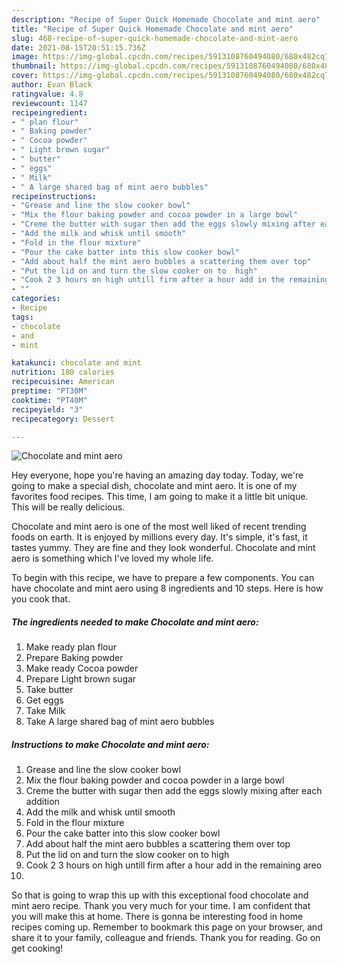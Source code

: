 ```yaml
---
description: "Recipe of Super Quick Homemade Chocolate and mint aero"
title: "Recipe of Super Quick Homemade Chocolate and mint aero"
slug: 468-recipe-of-super-quick-homemade-chocolate-and-mint-aero
date: 2021-08-15T20:51:15.736Z
image: https://img-global.cpcdn.com/recipes/5913108760494080/680x482cq70/chocolate-and-mint-aero-recipe-main-photo.jpg
thumbnail: https://img-global.cpcdn.com/recipes/5913108760494080/680x482cq70/chocolate-and-mint-aero-recipe-main-photo.jpg
cover: https://img-global.cpcdn.com/recipes/5913108760494080/680x482cq70/chocolate-and-mint-aero-recipe-main-photo.jpg
author: Evan Black
ratingvalue: 4.8
reviewcount: 1147
recipeingredient:
- " plan flour"
- " Baking powder"
- " Cocoa powder"
- " Light brown sugar"
- " butter"
- " eggs"
- " Milk"
- " A large shared bag of mint aero bubbles"
recipeinstructions:
- "Grease and line the slow cooker bowl"
- "Mix the flour baking powder and cocoa powder in a large bowl"
- "Creme the butter with sugar then add the eggs slowly mixing after each addition"
- "Add the milk and whisk until smooth"
- "Fold in the flour mixture"
- "Pour the cake batter into this slow cooker bowl"
- "Add about half the mint aero bubbles a scattering them over top"
- "Put the lid on and turn the slow cooker on to  high"
- "Cook 2 3 hours on high untill firm after a hour add in the remaining areo"
- ""
categories:
- Recipe
tags:
- chocolate
- and
- mint

katakunci: chocolate and mint 
nutrition: 180 calories
recipecuisine: American
preptime: "PT30M"
cooktime: "PT40M"
recipeyield: "3"
recipecategory: Dessert

---
```



![Chocolate and mint aero](https://img-global.cpcdn.com/recipes/5913108760494080/680x482cq70/chocolate-and-mint-aero-recipe-main-photo.jpg)

Hey everyone, hope you're having an amazing day today. Today, we're going to make a special dish, chocolate and mint aero. It is one of my favorites food recipes. This time, I am going to make it a little bit unique. This will be really delicious.

Chocolate and mint aero is one of the most well liked of recent trending foods on earth. It is enjoyed by millions every day. It's simple, it's fast, it tastes yummy. They are fine and they look wonderful. Chocolate and mint aero is something which I've loved my whole life.




To begin with this recipe, we have to prepare a few components. You can have chocolate and mint aero using 8 ingredients and 10 steps. Here is how you cook that.

<!--inarticleads1-->

##### The ingredients needed to make Chocolate and mint aero:

1. Make ready  plan flour
1. Prepare  Baking powder
1. Make ready  Cocoa powder
1. Prepare  Light brown sugar
1. Take  butter
1. Get  eggs
1. Take  Milk
1. Take  A large shared bag of mint aero bubbles




<!--inarticleads2-->

##### Instructions to make Chocolate and mint aero:

1. Grease and line the slow cooker bowl
1. Mix the flour baking powder and cocoa powder in a large bowl
1. Creme the butter with sugar then add the eggs slowly mixing after each addition
1. Add the milk and whisk until smooth
1. Fold in the flour mixture
1. Pour the cake batter into this slow cooker bowl
1. Add about half the mint aero bubbles a scattering them over top
1. Put the lid on and turn the slow cooker on to  high
1. Cook 2 3 hours on high untill firm after a hour add in the remaining areo
1. 




So that is going to wrap this up with this exceptional food chocolate and mint aero recipe. Thank you very much for your time. I am confident that you will make this at home. There is gonna be interesting food in home recipes coming up. Remember to bookmark this page on your browser, and share it to your family, colleague and friends. Thank you for reading. Go on get cooking!
